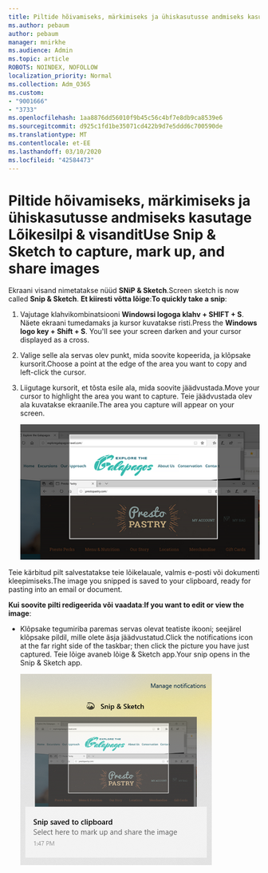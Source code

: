 ```yaml
---
title: Piltide hõivamiseks, märkimiseks ja ühiskasutusse andmiseks kasutage Lõikesilpi & visandit
ms.author: pebaum
author: pebaum
manager: mnirkhe
ms.audience: Admin
ms.topic: article
ROBOTS: NOINDEX, NOFOLLOW
localization_priority: Normal
ms.collection: Adm_O365
ms.custom:
- "9001666"
- "3733"
ms.openlocfilehash: 1aa8876dd56010f9b45c56c4bf7e8db9ca8539e6
ms.sourcegitcommit: d925c1fd1be35071cd422b9d7e5ddd6c700590de
ms.translationtype: MT
ms.contentlocale: et-EE
ms.lasthandoff: 03/10/2020
ms.locfileid: "42584473"
---
```

# <a name="use-snip--sketch-to-capture-mark-up-and-share-images"></a><span data-ttu-id="17239-102">Piltide hõivamiseks, märkimiseks ja ühiskasutusse andmiseks kasutage Lõikesilpi & visandit</span><span class="sxs-lookup"><span data-stu-id="17239-102">Use Snip & Sketch to capture, mark up, and share images</span></span>

<span data-ttu-id="17239-103">Ekraani visand nimetatakse nüüd **SNiP & Sketch**.</span><span class="sxs-lookup"><span data-stu-id="17239-103">Screen sketch is now called **Snip & Sketch**.</span></span> <span data-ttu-id="17239-104">**Et kiiresti võtta lõige**:</span><span class="sxs-lookup"><span data-stu-id="17239-104">**To quickly take a snip**:</span></span>

1. <span data-ttu-id="17239-105">Vajutage klahvikombinatsiooni **Windowsi logoga klahv + SHIFT + S**. Näete ekraani tumedamaks ja kursor kuvatakse risti.</span><span class="sxs-lookup"><span data-stu-id="17239-105">Press the **Windows logo key + Shift + S**. You'll see your screen darken and your cursor displayed as a cross.</span></span> 

2. <span data-ttu-id="17239-106">Valige selle ala servas olev punkt, mida soovite kopeerida, ja klõpsake kursorit.</span><span class="sxs-lookup"><span data-stu-id="17239-106">Choose a point at the edge of the area you want to copy and left-click the cursor.</span></span> 

3. <span data-ttu-id="17239-107">Liigutage kursorit, et tõsta esile ala, mida soovite jäädvustada.</span><span class="sxs-lookup"><span data-stu-id="17239-107">Move your cursor to highlight the area you want to capture.</span></span> <span data-ttu-id="17239-108">Teie jäädvustada olev ala kuvatakse ekraanile.</span><span class="sxs-lookup"><span data-stu-id="17239-108">The area you capture will appear on your screen.</span></span>

   ![esiletõstetud valiku pilt](media/snipone.png)

<span data-ttu-id="17239-110">Teie kärbitud pilt salvestatakse teie lõikelauale, valmis e-posti või dokumenti kleepimiseks.</span><span class="sxs-lookup"><span data-stu-id="17239-110">The image you snipped is saved to your clipboard, ready for pasting into an email or document.</span></span> 

<span data-ttu-id="17239-111">**Kui soovite pilti redigeerida või vaadata**:</span><span class="sxs-lookup"><span data-stu-id="17239-111">**If you want to edit or view the image**:</span></span> 

- <span data-ttu-id="17239-112">Klõpsake tegumiriba paremas servas olevat teatiste ikooni; seejärel klõpsake pildil, mille olete äsja jäädvustatud.</span><span class="sxs-lookup"><span data-stu-id="17239-112">Click the notifications icon at the far right side of the taskbar; then click the picture you have just captured.</span></span> <span data-ttu-id="17239-113">Teie lõige avaneb lõige & Sketch app.</span><span class="sxs-lookup"><span data-stu-id="17239-113">Your snip opens in the Snip & Sketch app.</span></span>

   ![pilt pildist, mis kuvatakse lõikamise rakenduses](media/sniptwo.png)
